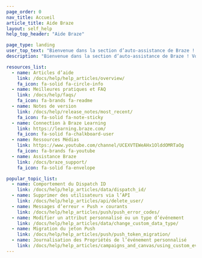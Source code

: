 ```yaml
---
page_order: 0
nav_title: Accueil
article_title: Aide Braze
layout: self_help
help_top_header: "Aide Braze"

page_type: landing
user_top_text: "Bienvenue dans la section d’auto-assistance de Braze ! Vous trouverez ici divers articles d’aide qui peuvent vous aider à résoudre les problèmes que vous pourriez rencontrer. Vous pourrez également en apprendre davantage sur les meilleures pratiques pour contacter et communiquer avec vos utilisateurs."
description: "Bienvenue dans la section d’auto-assistance de Braze ! Vous trouverez ici divers articles d’aide qui peuvent vous aider à résoudre les problèmes que vous pourriez rencontrer. Vous pourrez également en apprendre davantage sur les meilleures pratiques pour contacter et communiquer avec vos utilisateurs."

resources_list:
  - name: Articles d’aide
    link: /docs/help/help_articles/overview/
    fa_icon: fa-solid fa-circle-info
  - name: Meilleures pratiques et FAQ
    link: /docs/help/faqs/
    fa_icon: fa-brands fa-readme
  - name: Notes de version
    link: /docs/help/release_notes/most_recent/
    fa_icon: fa-solid fa-note-sticky
  - name: Connection à Braze Learning
    link: https://learning.braze.com/
    fa_icon: fa-solid fa-chalkboard-user
  - name: Ressources Médias
    link: https://www.youtube.com/channel/UCEXVTEWeAHx1OlddOMRTaOg
    fa_icon: fa-brands fa-youtube
  - name: Assistance Braze
    link: /docs/braze_support/
    fa_icon: fa-solid fa-envelope

popular_topic_list:
  - name: Comportement du Dispatch ID
    link: /docs/help/help_articles/data/dispatch_id/
  - name: Supprimer des utilisateurs via l’API
    link: /docs/help/help_articles/api/delete_user/
  - name: Messages d’erreur « Push » courants
    link: /docs/help/help_articles/push/push_error_codes/
  - name: Modifier un attribut personnalisé ou un type d’événement
    link: /docs/help/help_articles/data/change_custom_data_type/
  - name: Migration du jeton Push
    link: /docs/help/help_articles/push/push_token_migration/
  - name: Journalisation des Propriétés de l’événement personnalisé
    link: /docs/help/help_articles/campaigns_and_canvas/using_custom_event_properties/
---
```

